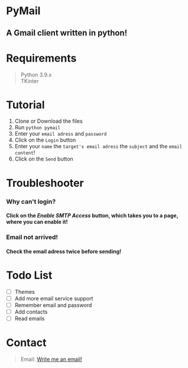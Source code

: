 # PyMail	
## A Gmail client written in python!

# Requirements
> Python 3.9.x	
> TKinter	

# Tutorial
1. Clone or Download the files
2. Run `python pymail`
3. Enter your `email adress` and `password`
4. Click on the `Login` button
5. Enter your `name` the `target's email adress` the `subject` and the `email content`!
6. Click on the `Send` button

# Troubleshooter
### Why can't login?
#### Click on the *Enable SMTP Access* button, which takes you to a page, where you can enable it!

### Email not arrived!
#### Check the email adress twice before sending!

# Todo List
- [ ] Themes
- [ ] Add more email service support
- [ ] Remember email and password
- [ ] Add contacts
- [ ] Read emails

# Contact
> Email: [Write me an email!](mailto:hbazsi024@gmail.com) 